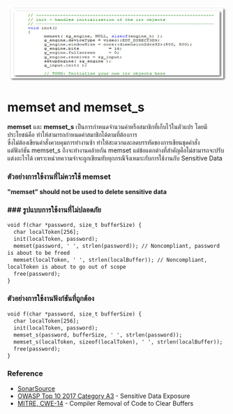![](435.png)
# memset and memset_s

**memset** และ **memset_s** เป็นการกำหนดจำนวนค่าหรือสมาชิกที่เก็บไว้ในตัวแปร โดยมีประโยชน์คือ ทำให้สามารถกำหนดค่าสมาชิกได้ตามที่ต้องการ<br>
ซึ่งไม่ต้องเขียนคำสั่งควบคุมการทำงานซ้า ทำให้สะดวกและลดบรรทัดของการเขียนชุดคำสั่ง <br>
แต่ฟังก์ชัน memset_s ถึงจะทำงานคล้ายกัน memset แต่ข้อแตกต่างที่สำคัญคือไม่สามารถจะปรับแต่งอะไรได้ เพราะหน่วยความจำจะถูกเขียนทับทุกกรณีจึงเหมาะกับการใช้งานกับ Sensitive Data

### ตัวอย่างการใช้งานที่ไม่ควรใช้ memset
**"memset" should not be used to delete sensitive data**

### ### รูปแบบการใช้งานที่ไม่ปลอดภัย
```
void f(char *password, size_t bufferSize) {
  char localToken[256];
  init(localToken, password);
  memset(password, ' ', strlen(password)); // Noncompliant, password is about to be freed
  memset(localToken, ' ', strlen(localBuffer)); // Noncompliant, localToken is about to go out of scope
  free(password);
}

```

### ตัวอย่างการใช้งานฟังก์ชันที่ถูกต้อง
```
void f(char *password, size_t bufferSize) {
  char localToken[256];
  init(localToken, password);
  memset_s(password, bufferSize, ' ', strlen(password));
  memset_s(localToken, sizeof(localToken), ' ', strlen(localBuffer));
  free(password);
}
```
### Reference
* [SonarSource](https://rules.sonarsource.com/cpp/type/Vulnerability/RSPEC-5798)<br>
* [OWASP Top 10 2017 Category A3](https://www.owasp.org/index.php/Top_10-2017_A3-Sensitive_Data_Exposure) - Sensitive Data Exposure<br>
* [MITRE, CWE-14](https://cwe.mitre.org/data/definitions/14.html) - Compiler Removal of Code to Clear Buffers
